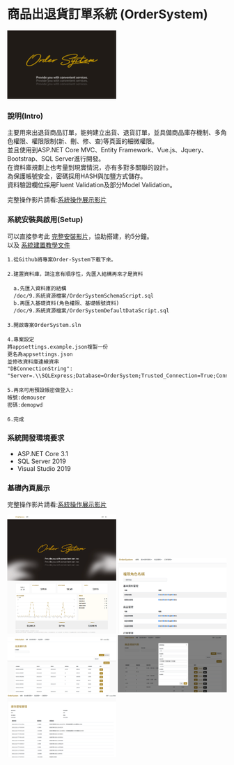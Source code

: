 # 商品出退貨訂單系統 (OrderSystem)
<img style="width:250px" src="https://github.com/yuhsiang237/Order-System/blob/master/doc/8.美術設計稿/demofile/6.png" />

### 說明(Intro)
主要用來出退貨商品訂單，能夠建立出貨、退貨訂單，並具備商品庫存機制、多角色權限、權限限制(新、刪、修、查)等頁面的細微權限。  
並且使用到ASP.NET Core MVC、Entity Framework、Vue.js、Jquery、Bootstrap、SQL Server進行開發。  
在資料庫規劃上也考量到現實情況，亦有多對多關聯的設計。  
為保護帳號安全，密碼採用HASH與加鹽方式儲存。  
資料驗證欄位採用Fluent Validation及部分Model Validation。

完整操作影片請看:[系統操作展示影片](https://www.youtube.com/watch?v=nSk6OZjhDMY) 

### 系統安裝與啟用(Setup)
可以直接參考此 [完整安裝影片](https://www.youtube.com/watch?v=-MZ5YEJWP2o)，協助搭建，約5分鐘。  
以及 [系統建置教學文件](doc/9.系統資源檔案/系統建置教學.txt)
```
1.從Github將專案Order-System下載下來。

2.建置資料庫，請注意有順序性，先匯入結構再來才是資料
  
  a.先匯入資料庫的結構 
  /doc/9.系統資源檔案/OrderSystemSchemaScript.sql
  b.再匯入基礎資料(角色權限、基礎帳號資料)
  /doc/9.系統資源檔案/OrderSystemDefaultDataScript.sql

3.開啟專案OrderSystem.sln

4.專案設定
將appsettings.example.json複製一份
更名為appsettings.json
並修改資料庫連線資串
"DBConnectionString": "Server=.\\SQLExpress;Database=OrderSystem;Trusted_Connection=True;ConnectRetryCount=0",

5.再來可用預設帳密做登入:
帳號:demouser
密碼:demopwd

6.完成
```

### 系統開發環境要求
- ASP.NET Core 3.1
- SQL Server 2019
- Visual Studio 2019

### 基礎內頁展示
完整操作影片請看:[系統操作展示影片](https://www.youtube.com/watch?v=nSk6OZjhDMY) 

<img style="width:250px" src="https://github.com/yuhsiang237/Order-System/blob/master/doc/8.美術設計稿/demofile/1.png" />
<img style="width:250px" src="https://github.com/yuhsiang237/Order-System/blob/master/doc/8.美術設計稿/demofile/2.png" />
<img style="width:250px" src="https://github.com/yuhsiang237/Order-System/blob/master/doc/8.美術設計稿/demofile/3.png" />
<img style="width:250px" src="https://github.com/yuhsiang237/Order-System/blob/master/doc/8.美術設計稿/demofile/4.png" />
<img style="width:250px" src="https://github.com/yuhsiang237/Order-System/blob/master/doc/8.美術設計稿/demofile/5.png" />
